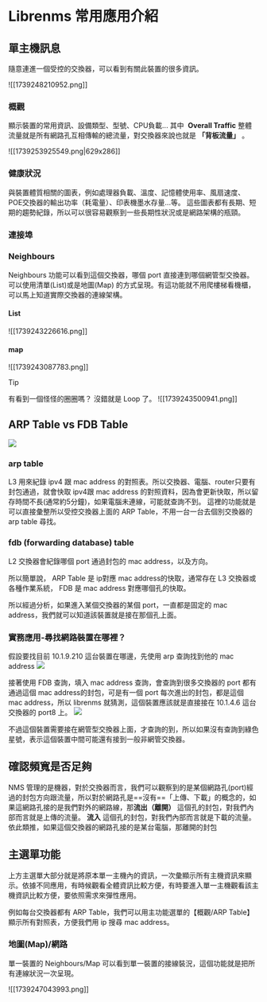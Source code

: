 
# Librenms 常用應用介紹


## 單主機訊息

隨意連進一個受控的交換器，可以看到有關此裝置的很多資訊。

![[1739248210952.png]]

### 概觀
顯示裝置的常用資訊、設備類型、型號、CPU負載... 其中  **Overall Traffic** 整體流量就是所有網路孔互相傳輸的總流量，對交換器來說也就是 **「背板流量」** 。

![[1739253925549.png|629x286]]

### 健康狀況
與裝置體質相關的圖表，例如處理器負載、溫度、記憶體使用率、風扇速度、POE交換器的輸出功率（耗電量）、印表機墨水存量...等。 這些圖表都有長期、短期的趨勢紀錄，所以可以很容易觀察到一些長期性狀況或是網路架構的瓶頸。

### 連接埠

### Neighbours

Neighbours 功能可以看到這個交換器，哪個 port 直接連到哪個網管型交換器。可以使用清單(List)或是地圖(Map) 的方式呈現。有這功能就不用爬樓梯看機櫃，可以馬上知道實際交換器的連線架構。

#### List
![[1739243226616.png]]

#### map

![[1739243087783.png]]

>[!tip]
>有看到一個怪怪的圈圈嗎？ 沒錯就是 Loop 了。
>![[1739243500941.png]]

## ARP Table vs FDB  Table 


![](2023-12-20-15-15-23.png)

### arp table
L3 用來紀錄 ipv4 跟 mac address 的對照表。所以交換器、電腦、router只要有封包通過，就會快取 ipv4跟 mac address 的對照資料，因為會更新快取，所以留存時間不長(通常約5分鐘)，如果電腦未連線，可能就查詢不到。
這裡的功能就是可以直接彙整所以受控交換器上面的 ARP Table，不用一台一台去個別交換器的  arp table 尋找。
### fdb (forwarding database) table
L2 交換器會紀錄哪個 port 通過封包的 mac address，以及方向。

所以簡單說， ARP Table 是 ip對應 mac address的快取，通常存在 L3 交換器或各種作業系統， FDB 是 mac address 對應哪個孔的快取。

所以經過分析，如果進入某個交換器的某個 port，一直都是固定的 mac address，我們就可以知道該裝置就是接在那個孔上面。

### 實務應用-尋找網路裝置在哪裡？

假設要找目前 10.1.9.210 這台裝置在哪邊，先使用 arp 查詢找到他的 mac address
![](2023-12-20-16-25-08.png)

接著使用 FDB 查詢，填入 mac address 查詢，會查詢到很多交換器的 port 都有通過這個 mac address的封包，可是有一個 port 每次進出的封包，都是這個 mac address，所以 librenms 就猜測，這個裝置應該就是直接接在 10.1.4.6 這台交換器的  port8 上。
![](2023-12-20-16-30-20.png)

不過這個裝置需要接在網管型交換器上面，才查詢的到，所以如果沒有查詢到綠色星號，表示這個裝置中間可能還有接到一般非網管交換器。

## 確認頻寬是否足夠

NMS 管理的是機器，對於交換器而言，我們可以觀察到的是某個網路孔(port)經過的封包方向跟流量，所以對於網路孔是==沒有==「上傳、下載」的概念的，如果這網路孔接的是我們對外的網路線，那**流出（離開）** 這個孔的封包，對我們內部而言就是上傳的流量。 **流入** 這個孔的封包，對我們內部而言就是下載的流量。
依此類推，如果這個交換器的網路孔接的是某台電腦，那離開的封包

## 主選單功能

上方主選單大部分就是將原本單一主機內的資訊，一次彙顯示所有主機資訊來顯示。依據不同應用，有時候觀看全體資訊比較方便，有時要進入單一主機觀看該主機資訊比較方便，要依照需求來彈性應用。

例如每台交換器都有 ARP Table，我們可以用主功能選單的【概觀/ARP Table】顯示所有對照表，方便我們用 ip 搜尋 mac address。

### 地圖(Map)/網路

單一裝置的 Neighbours/Map 可以看到單一裝置的接線裝況，這個功能就是把所有連線狀況一次呈現。

![[1739247043993.png]]
